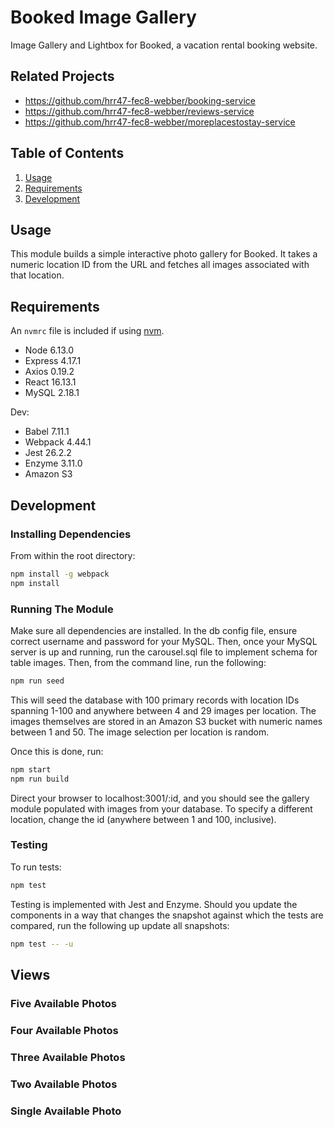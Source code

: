 # Booked Image Gallery

Image Gallery and Lightbox for Booked, a vacation rental booking website. 

## Related Projects

  - https://github.com/hrr47-fec8-webber/booking-service
  - https://github.com/hrr47-fec8-webber/reviews-service
  - https://github.com/hrr47-fec8-webber/moreplacestostay-service

## Table of Contents

1. [Usage](#Usage)
1. [Requirements](#requirements)
1. [Development](#development)

## Usage

This module builds a simple interactive photo gallery for Booked. It takes a numeric location ID from the URL and fetches all images associated with that location.

## Requirements

An `nvmrc` file is included if using [nvm](https://github.com/creationix/nvm).

- Node 6.13.0
- Express 4.17.1
- Axios 0.19.2
- React 16.13.1
- MySQL 2.18.1

Dev:
- Babel 7.11.1
- Webpack 4.44.1
- Jest 26.2.2
- Enzyme 3.11.0
- Amazon S3

## Development

### Installing Dependencies

From within the root directory:

```sh
npm install -g webpack
npm install
```

### Running The Module

Make sure all dependencies are installed. In the db config file, ensure correct username and password for your MySQL. Then, once your MySQL server is up and running, run the carousel.sql file to implement schema for table images. Then, from the command line, run the following:

```sh
npm run seed
```

This will seed the database with 100 primary records with location IDs spanning 1-100 and anywhere between 4 and 29 images per location. The images themselves are stored in an Amazon S3 bucket with numeric names between 1 and 50. The image selection per location is random.

Once this is done, run:

```sh
npm start
npm run build
```
Direct your browser to localhost:3001/:id, and you should see the gallery module populated with images from your database. To specify a different location, change the id (anywhere between 1 and 100, inclusive).

### Testing

To run tests:

```sh
npm test
```

Testing is implemented with Jest and Enzyme. Should you update the components in a way that changes the snapshot against which the tests are compared, run the following up update all snapshots:

```sh
npm test -- -u
```

## Views

### Five Available Photos

### Four Available Photos

### Three Available Photos

### Two Available Photos

### Single Available Photo
